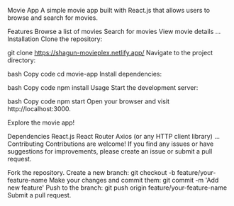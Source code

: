 Movie App
A simple movie app built with React.js that allows users to browse and search for movies.

Features
Browse a list of movies
Search for movies
View movie details
...
Installation
Clone the repository:

git clone https://shagun-movieplex.netlify.app/
Navigate to the project directory:

bash Copy code cd movie-app Install dependencies:

bash Copy code npm install Usage Start the development server:

bash Copy code npm start Open your browser and visit http://localhost:3000.

Explore the movie app!

Dependencies React.js React Router Axios (or any HTTP client library) ... Contributing Contributions are welcome! If you find any issues or have suggestions for improvements, please create an issue or submit a pull request.

Fork the repository. Create a new branch: git checkout -b feature/your-feature-name Make your changes and commit them: git commit -m 'Add new feature' Push to the branch: git push origin feature/your-feature-name Submit a pull request.
